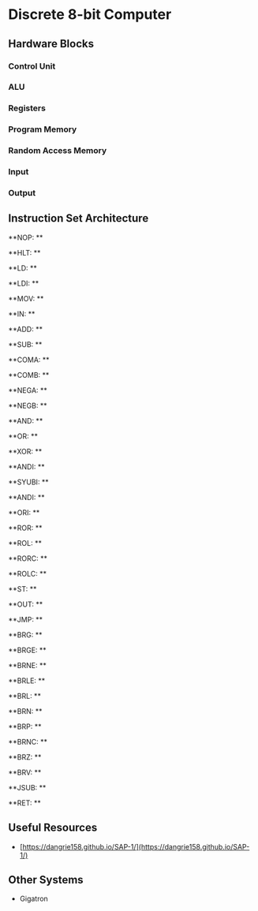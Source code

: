 # Discrete 8-bit Computer

## Hardware Blocks 

### Control Unit

### ALU

### Registers

### Program Memory

### Random Access Memory

### Input

### Output

## Instruction Set Architecture

**NOP: ** 

**HLT: **

**LD: **

**LDI: **

**MOV: **

**IN: **

**ADD: **

**SUB: **

**COMA: **

**COMB: **

**NEGA: **

**NEGB: **

**AND: **

**OR: **

**XOR: **

**ANDI: **

**SYUBI: **

**ANDI: **

**ORI: **

**ROR: **

**ROL: **

**RORC: **

**ROLC: **

**ST: **

**OUT: **

**JMP: **

**BRG: **

**BRGE: **

**BRNE: **

**BRLE: **

**BRL: **

**BRN: **

**BRP: **

**BRNC: **

**BRZ: **

**BRV: **

**JSUB: **

**RET: **

## Useful Resources

- [https://dangrie158.github.io/SAP-1/](https://dangrie158.github.io/SAP-1/)

## Other Systems

- Gigatron